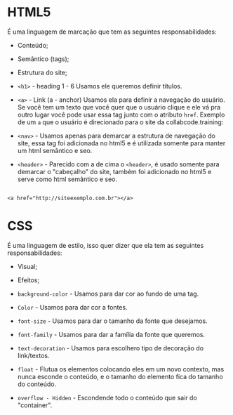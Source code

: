 # HTML5

É uma linguagem de marcação que tem as seguintes responsabilidades:

- Conteúdo;
- Semântico (tags);
- Estrutura do site;


- `<h1>` - heading 1  -  6
Usamos ele queremos definir títulos.

- `<a>` - Link (a - anchor)
Usamos ela para definir a navegação do usuário. Se você tem um texto que você quer que o usuário clique e ele vá pra outro lugar você pode usar essa tag junto com o atributo `href`. Exemplo de um  `a` que o usuário é direcionado para o site da collabcode.training:

- `<nav>` - Usamos apenas para demarcar a estrutura de navegação do site, essa tag foi adicionada no html5 e é utilizada somente para manter um html semântico e seo.

- `<header>` - Parecido com a de cima o `<header>`, é usado somente para demarcar o "cabeçalho" do site, também foi adicionado no html5 e serve como html semântico e seo.
```

<a href="http://siteexemplo.com.br"></a>
```
# CSS

É uma linguagem de estilo, isso quer dizer que ela tem as seguintes responsabilidades:

- Visual;

- Efeitos;

- `background-color` - Usamos para dar cor ao fundo de uma tag.

- `Color` - Usamos para dar cor a fontes.

- `font-size` - Usamos para dar o tamanho da fonte que desejamos.

- `font-family` - Usamos para dar a família da fonte que queremos.

- `text-decoration` - Usamos para escolhero tipo de decoração do link/textos.

- `float` - Flutua os elementos colocando eles em um novo contexto, mas nunca esconde o conteúdo, e o tamanho do elemento fica do tamanho do conteúdo.

- `overflow - Hidden` - Escondende todo o conteúdo que sair do "container".